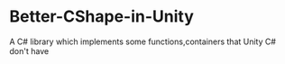 # Better-CShape-in-Unity
A C# library which implements some functions,containers that Unity C# don't have
